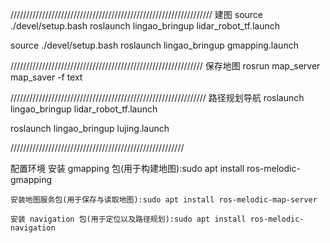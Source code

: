 ////////////////////////////////////////////////////////////////
建图
source ./devel/setup.bash
roslaunch lingao_bringup lidar_robot_tf.launch 

source ./devel/setup.bash
roslaunch lingao_bringup gmapping.launch 

/////////////////////////////////////////////////////////////
保存地图
rosrun map_server map_saver -f text

//////////////////////////////////////////////////////////////
路径规划导航
roslaunch lingao_bringup lidar_robot_tf.launch

roslaunch lingao_bringup lujing.launch


///////////////////////////////////////////////////////

配置环境
    安装 gmapping 包(用于构建地图):sudo apt install ros-melodic-gmapping

    安装地图服务包(用于保存与读取地图):sudo apt install ros-melodic-map-server

    安装 navigation 包(用于定位以及路径规划):sudo apt install ros-melodic-navigation


